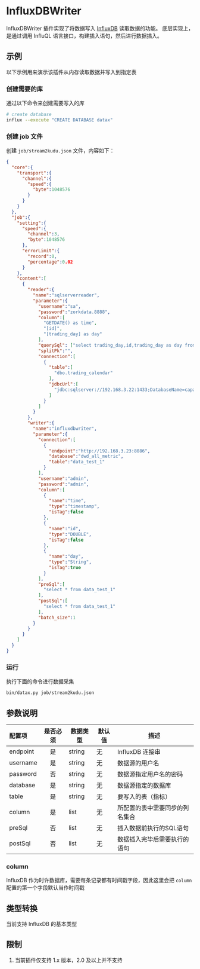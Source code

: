 # InfluxDBWriter

InfluxDBWriter 插件实现了将数据写入 [InfluxDB](https://www.influxdata.com) 读取数据的功能。
底层实现上，是通过调用 InfluQL 语言接口，构建插入语句，然后进行数据插入。

## 示例

以下示例用来演示该插件从内存读取数据并写入到指定表

### 创建需要的库

通过以下命令来创建需要写入的库

```bash
# create database
influx --execute "CREATE DATABASE datax"
```

### 创建 job 文件

创建 `job/stream2kudu.json` 文件，内容如下：

```json
{
  "core":{
    "transport":{
      "channel":{
        "speed":{
          "byte":1048576
        }
      }
    }
  },
  "job":{
    "setting":{
      "speed":{
        "channel":3,
        "byte":1048576
      },
      "errorLimit":{
        "record":0,
        "percentage":0.02
      }
    },
    "content":[
      {
        "reader":{
          "name":"sqlserverreader",
          "parameter":{
            "username":"sa",
            "password":"zorkdata.8888",
            "column":[
              "GETDATE() as time",
              "[id]",
              "[trading_day] as day"
            ],
            "querySql": ["select trading_day,id,trading_day as day from dbo.trading_calendar"],
            "splitPk":"",
            "connection":[
              {
                "table":[
                  "dbo.trading_calendar"
                ],
                "jdbcUrl":[
                  "jdbc:sqlserver://192.168.3.22:1433;DatabaseName=capacity"
                ]
              }
            ]
          }
        },
        "writer":{
          "name":"influxdbwriter",
          "parameter":{
            "connection":[
              {
                "endpoint":"http://192.168.3.23:8086",
                "database":"dwd_all_metric",
                "table":"data_test_1"
              }
            ],
            "username":"admin",
            "password":"admin",
            "column":[
              {
                "name":"time",
                "type":"timestamp",
                "isTag":false
              },
              {
                "name":"id",
                "type":"DOUBLE",
                "isTag":false
              },
              {
                "name":"day",
                "type":"String",
                "isTag":true
              }
            ],
            "preSql":[
              "select * from data_test_1"
            ],
            "postSql":[
              "select * from data_test_1"
            ],
            "batch_size":1
          }
        }
      }
    ]
  }
}
```

### 运行

执行下面的命令进行数据采集

```bash
bin/datax.py job/stream2kudu.json
```

##  参数说明

| 配置项          | 是否必须 |  数据类型   |默认值 |         描述   |
| :-------------- | :------: | ------ |-------|-------------- |
| endpoint         |    是   | string |  无     | InfluxDB 连接串
| username        |    是    | string | 无     | 数据源的用户名 |
| password        |    否    | string | 无     | 数据源指定用户名的密码 |
| database        |    是      | string |  无      | 数据源指定的数据库  |
| table           |    是    | string |无     | 要写入的表（指标） |
| column          |    是    | list  | 无     |  所配置的表中需要同步的列名集合 |
| preSql        |    否    | list |无     | 插入数据前执行的SQL语句|
| postSql       | 否      | list | 无     | 数据插入完毕后需要执行的语句 |

### column

InfluxDB 作为时许数据库，需要每条记录都有时间戳字段，因此这里会把 `column` 配置的第一个字段默认当作时间戳

##  类型转换

当前支持 InfluxDB 的基本类型


## 限制

1. 当前插件仅支持 1.x 版本，2.0 及以上并不支持
